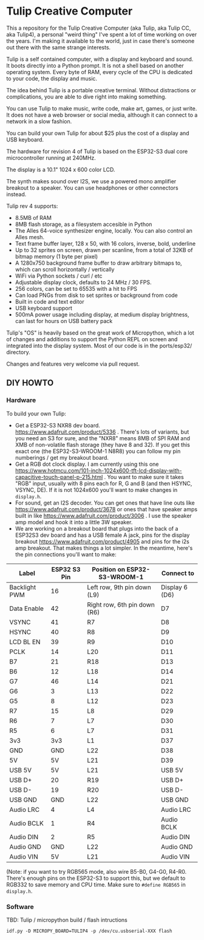 # Tulip Creative Computer

This a repository for the Tulip Creative Computer (aka Tulip, aka Tulip CC, aka Tulip4), a personal "weird thing" I've spent a lot of time working on over the years. I'm making it available to the world, just in case there's someone out there with the same strange interests. 

Tulip is a self contained computer, with a display and keyboard and sound. It boots directly into a Python prompt. It is not a shell based on another operating system. Every byte of RAM, every cycle of the CPU is dedicated to your code, the display and music. 

The idea behind Tulip is a portable creative terminal. Without distractions or complications, you are able to dive right into making something. 

You can use Tulip to make music, write code, make art, games, or just write. It does not have a web browser or social media, although it can connect to a network in a slow fashion.

You can build your own Tulip for about $25 plus the cost of a display and USB keyboard. 

The hardware for revision 4 of Tulip is based on the ESP32-S3 dual core microcontroller running at 240MHz.  

The display is a 10.1" 1024 x 600 color LCD. 

The synth makes sound over I2S, we use a powered mono amplifier breakout to a speaker. You can use headphones or other connectors instead.

Tulip rev 4 supports:
- 8.5MB of RAM
- 8MB flash storage, as a filesystem accesible in Python
- The Alles 64-voice synthesizer engine, locally. You can also control an Alles mesh.
- Text frame buffer layer, 128 x 50, with 16 colors, inverse, bold, underline
- Up to 32 sprites on screen, drawn per scanline, from a total of 32KB of bitmap memory (1 byte per pixel)
- A 1280x750 background frame buffer to draw arbitrary bitmaps to, which can scroll horizontally / vertically
- WiFi via Python sockets / curl / etc
- Adjustable display clock, defaults to 24 MHz / 30 FPS.
- 256 colors, can be set to 65535 with a hit to FPS
- Can load PNGs from disk to set sprites or background from code
- Built in code and text editor
- USB keyboard support
- 500mA power usage including display, at medium display brightness, can last for hours on USB battery pack 

Tulip's "OS" is heavily based on the great work of Micropython, which a lot of changes and additions to support the Python REPL on screen and integrated into the display system. Most of our code is in the ports/esp32/ directory. 

Changes and features very welcome via pull request. 


## DIY HOWTO

### Hardware 

To build your own Tulip:
- Get a ESP32-S3 NXR8 dev board. https://www.adafruit.com/product/5336 . There's lots of variants, but you need an S3 for sure, and the "NXR8" means 8MB of SPI RAM and XMB of non-volatile flash storage (they have 8 and 32). If you get this exact one (the ESP32-S3-WROOM-1 N8R8) you can follow my pin numberings / get my breakout board. 
- Get a RGB dot clock display. I am currently using this one https://www.hotmcu.com/101-inch-1024x600-tft-lcd-display-with-capacitive-touch-panel-p-215.html . You want to make sure it takes "RGB" input, usually with 8 pins each for R, G and B (and then HSYNC, VSYNC, DE). If it is not 1024x600 you'll want to make changes in `display.h`. 
- For sound, get an I2S decoder. You can get ones that have line outs like https://www.adafruit.com/product/3678 or ones that have speaker amps built in like https://www.adafruit.com/product/3006 . I use the speaker amp model and hook it into a little 3W speaker.
- We are working on a breakout board that plugs into the back of a ESP32S3 dev board and has a USB female A jack, pins for the display breakout https://www.adafruit.com/product/4905 and pins for the i2s amp breakout. That makes things a lot simpler. In the meantime, here's the pin connections you'll want to make:

| Label         | ESP32 S3 Pin | Position on ESP32-S3-WROOM-1 | Connect to     |
| ------------- | ------------ | ---------------------------- | -------------- |
| Backlight PWM | 16           | Left row, 9th pin down (L9)  | Display 6 (D6) |
| Data Enable   | 42           | Right row, 6th pin down (R6) | D7             |
| VSYNC         | 41           | R7                           | D8             |
| HSYNC         | 40           | R8                           | D9             |
| LCD BL EN     | 39           | R9                           | D10            |
| PCLK          | 14           | L20                          | D11            |
| B7            | 21           | R18                          | D13            |
| B6            | 12           | L18                          | D14            |
| G7            | 46           | L14                          | D21            |
| G6            | 3            | L13                          | D22            |
| G5            | 8            | L12                          | D23            |
| R7            | 15           | L8                           | D29            |
| R6            | 7            | L7                           | D30            |
| R5            | 6            | L7                           | D31            |
| 3v3           | 3v3          | L1                           | D37            |
| GND           | GND          | L22                          | D38            |
| 5V            | 5V           | L21                          | D39            |
| USB 5V        | 5V           | L21                          | USB 5V         |
| USB D+        | 20           | R19                          | USB D+         |       
| USB D-        | 19           | R20                          | USB D-         |       
| USB GND       | GND          | L22                          | USB GND        |
| Audio LRC     | 4            | L4                           | Audio LRC      |
| Audio BCLK    | 1            | R4                           | Audio BCLK     |
| Audio DIN     | 2            | R5                           | Audio DIN      |
| Audio GND     | GND          | L22                          | Audio GND      |
| Audio VIN     | 5V           | L21                          | Audio VIN      |

(Note: if you want to try RGB565 mode, also wire B5-B0, G4-G0, R4-R0. There's enough pins on the ESP32-S3 to support this, but we default to RGB332 to save memory and CPU time. Make sure to `#define RGB565` in `display.h`. 


### Software

TBD: Tulip / micropython build / flash intructions

`idf.py -D MICROPY_BOARD=TULIP4 -p /dev/cu.usbserial-XXX flash`







